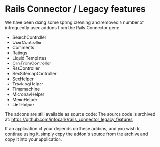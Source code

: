 # Rails Connector / Legacy features

We have been doing some spring cleaning and removed a number of infrequently used addons from the Rails Connector gem:

* SearchController
* UserController
* Comments
* Ratings
* Liquid Templates
* CrmFromController
* RssController
* SeoSitemapController
* SeoHelper
* TrackingHelper
* Timemachine
* MicronavHelper
* MenuHelper
* LinkHelper

The addons are still available as source code: The source code is archived at: https://github.com/infopark/rails_connector_legacy_features

If an application of your depends on these addons, and you wish to continue using it, simply copy the addon's source from the archive and copy it into your application.
